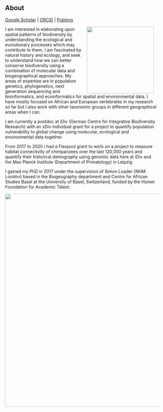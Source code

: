 ## About
[Google Scholar](https://scholar.google.com/citations?user=t42adKwAAAAJ&hl=fr&oi=sra)  \|  [ORCID](https://orcid.org/0000-0003-0850-883X)  \|  [Publons](https://publons.com/researcher/1605670/victor-cazalis/)

<img style="padding: 0 15px; float: right;" src="https://victorcazalis.github.io/Chris.png"  align="right" width="220">

I am interested in elaborating upon spatial patterns of biodiversity by understanding the ecological and evolutionary processes which may contribute to them.  I am fascinated by natural history and ecology, and seek to understand how we can better conserve biodiversity using a combination of molecular data and biogeographical approaches. My areas of expertise are in population genetics, phylogenetics, next generation sequencing and bioinformatics, and ecoinformatics for spatial and environmental data. I have mostly focused on African and European vertebrates in my research so far but I also work with other taxonomic groups in different geographical areas when I can.

I am currently a postdoc at iDiv (German Centre for Integrative Biodiversity Research) with an sDiv individual grant for a project to quantify population vulnerability to global change using molecular, ecological and environmental data together.

From 2017 to 2020 I had a Flexpool grant to work on a project to measure habitat connectivity of chimpanzees over the last 120,000 years and quantify their historical demography using genomic data here at iDiv and the Max Planck Institute (Department of Primatology) in Leipzig.

I gained my PhD in 2017 under the supervision of Simon Loader (NHM London) based in the Biogeography department and Centre for African Studies Basel at the University of Basel, Switzerland, funded by the Humer Foundation for Academic Talent.



<img src="https://victorcazalis.github.io/Bouirex2.JPG"  align="center" width="700">
